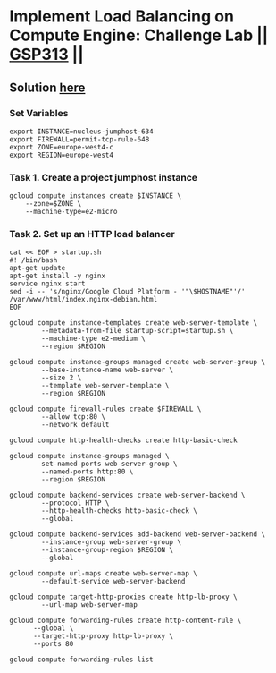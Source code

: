# Implement Load Balancing on Compute Engine: Challenge Lab || [GSP313](https://www.cloudskillsboost.google/focuses/10258?parent=catalog) ||

## Solution [here]()

### Set Variables
```
export INSTANCE=nucleus-jumphost-634
export FIREWALL=permit-tcp-rule-648
export ZONE=europe-west4-c
export REGION=europe-west4
```
### Task 1. Create a project jumphost instance ###
```
gcloud compute instances create $INSTANCE \
    --zone=$ZONE \
    --machine-type=e2-micro
```
### Task 2. Set up an HTTP load balancer ###
```
cat << EOF > startup.sh
#! /bin/bash
apt-get update
apt-get install -y nginx
service nginx start
sed -i -- 's/nginx/Google Cloud Platform - '"\$HOSTNAME"'/' /var/www/html/index.nginx-debian.html
EOF
```
```
gcloud compute instance-templates create web-server-template \
        --metadata-from-file startup-script=startup.sh \
        --machine-type e2-medium \
        --region $REGION
```
```
gcloud compute instance-groups managed create web-server-group \
        --base-instance-name web-server \
        --size 2 \
        --template web-server-template \
        --region $REGION
```
```
gcloud compute firewall-rules create $FIREWALL \
        --allow tcp:80 \
        --network default
```
```
gcloud compute http-health-checks create http-basic-check
```
```
gcloud compute instance-groups managed \
        set-named-ports web-server-group \
        --named-ports http:80 \
        --region $REGION
```
```
gcloud compute backend-services create web-server-backend \
        --protocol HTTP \
        --http-health-checks http-basic-check \
        --global
```
```
gcloud compute backend-services add-backend web-server-backend \
        --instance-group web-server-group \
        --instance-group-region $REGION \
        --global
```
```
gcloud compute url-maps create web-server-map \
        --default-service web-server-backend
```
```
gcloud compute target-http-proxies create http-lb-proxy \
        --url-map web-server-map
```
```
gcloud compute forwarding-rules create http-content-rule \
      --global \
      --target-http-proxy http-lb-proxy \
      --ports 80
```
```
gcloud compute forwarding-rules list
```
